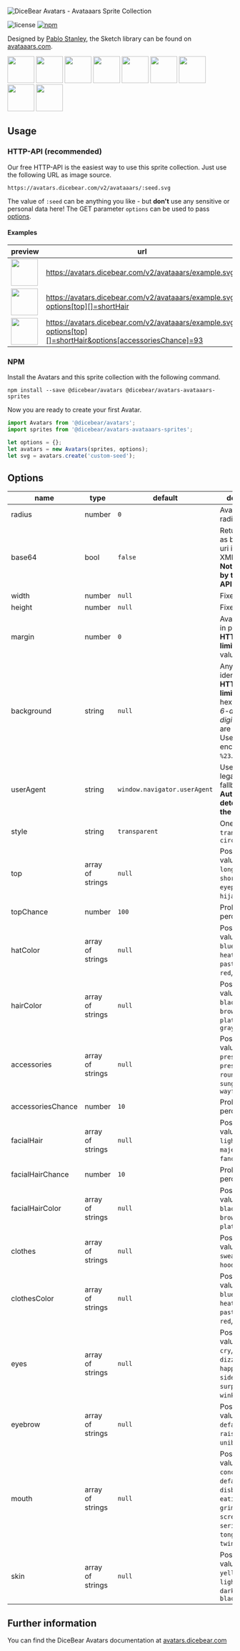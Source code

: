 ![DiceBear Avatars - Avataaars Sprite Collection](https://raw.githubusercontent.com/DiceBear/avatars/master/packages/avatars-avataaars-sprites/banner.svg?sanitize=true)

![license](https://img.shields.io/npm/l/@dicebear/avatars-avataaars-sprites.svg?style=flat-square)
[![npm](https://img.shields.io/npm/v/@dicebear/avatars-avataaars-sprites.svg?style=flat-square)](https://www.npmjs.com/package/@dicebear/avatars-avataaars-sprites)

Designed by [Pablo Stanley](https://twitter.com/pablostanley), the Sketch library can be found on
[avataaars.com](https://avataaars.com/).

<p>
    <img src="https://avatars.dicebear.com/v2/avataaars/1.svg" width="60" />
    <img src="https://avatars.dicebear.com/v2/avataaars/2.svg" width="60" />
    <img src="https://avatars.dicebear.com/v2/avataaars/3.svg" width="60" />
    <img src="https://avatars.dicebear.com/v2/avataaars/4.svg" width="60" />
    <img src="https://avatars.dicebear.com/v2/avataaars/5.svg" width="60" />
    <img src="https://avatars.dicebear.com/v2/avataaars/6.svg" width="60" />
    <img src="https://avatars.dicebear.com/v2/avataaars/7.svg" width="60" />
    <img src="https://avatars.dicebear.com/v2/avataaars/8.svg" width="60" />
    <img src="https://avatars.dicebear.com/v2/avataaars/9.svg" width="60" />
</p>

## Usage

### HTTP-API (recommended)

Our free HTTP-API is the easiest way to use this sprite collection. Just use the following URL as image source.

    https://avatars.dicebear.com/v2/avataaars/:seed.svg

The value of `:seed` can be anything you like - but **don't** use any sensitive or personal data here! The GET parameter
`options` can be used to pass [options](#options).

#### Examples

| preview                                                                                                                               | url                                                                                                          |
| ------------------------------------------------------------------------------------------------------------------------------------- | ------------------------------------------------------------------------------------------------------------ |
| <img src="https://avatars.dicebear.com/v2/avataaars/example.svg" width="60" />                                                        | https://avatars.dicebear.com/v2/avataaars/example.svg                                                        |
| <img src="https://avatars.dicebear.com/v2/avataaars/example.svg?options[top][]=shortHair" width="60" />                               | https://avatars.dicebear.com/v2/avataaars/example.svg?options[top][]=shortHair                               |
| <img src="https://avatars.dicebear.com/v2/avataaars/example.svg?options[top][]=shortHair&options[accessoriesChance]=93" width="60" /> | https://avatars.dicebear.com/v2/avataaars/example.svg?options[top][]=shortHair&options[accessoriesChance]=93 |

### NPM

Install the Avatars and this sprite collection with the following command.

    npm install --save @dicebear/avatars @dicebear/avatars-avataaars-sprites

Now you are ready to create your first Avatar.

```js
import Avatars from '@dicebear/avatars';
import sprites from '@dicebear/avatars-avataaars-sprites';

let options = {};
let avatars = new Avatars(sprites, options);
let svg = avatars.create('custom-seed');
```

## Options

| name              | type             | default                      | description                                                                                                                                       |
| ----------------- | ---------------- | ---------------------------- | ------------------------------------------------------------------------------------------------------------------------------------------------- |
| radius            | number           | `0`                          | Avatar border radius                                                                                                                              |
| base64            | bool             | `false`                      | Return avatar as base64 data uri instead of XML <br> **Not supported by the HTTP API**                                                            |
| width             | number           | `null`                       | Fixed width                                                                                                                                       |
| height            | number           | `null`                       | Fixed height                                                                                                                                      |
| margin            | number           | `0`                          | Avatar margin in percent<br> **HTTP-API limitation** Max value `25`                                                                               |
| background        | string           | `null`                       | Any valid color identifier<br> **HTTP-API limitation** Only hex _(3-digit, 6-digit and 8-digit)_ values are allowed. Use url encoded hash: `%23`. |
| userAgent         | string           | `window.navigator.userAgent` | User-Agent for legacy browser fallback<br> **Automatically detected by the HTTP API**                                                             |
| style             | string           | `transparent`                | One of: `transparent`, `circle`                                                                                                                   |
| top               | array of strings | `null`                       | Possible values: `longHair`, `shortHair`, `eyepatch`, `hat`, `hijab`, `turban`                                                                    |
| topChance         | number           | `100`                        | Probability in percent                                                                                                                            |
| hatColor          | array of strings | `null`                       | Possible values: `black`, `blue`, `gray`, `heather`, `pastel`, `pink`, `red`, `white`                                                             |
| hairColor         | array of strings | `null`                       | Possible values: `auburn`, `black`, `blonde`, `brown`, `pastel`, `platinum`, `red`, `gray`                                                        |
| accessories       | array of strings | `null`                       | Possible values: `kurt`, `prescription01`, `prescription02`, `round`, `sunglasses`, `wayfarers`                                                   |
| accessoriesChance | number           | `10`                         | Probability in percent                                                                                                                            |
| facialHair        | array of strings | `null`                       | Possible values: `medium`, `light`, `majestic`, `fancy`, `magnum`                                                                                 |
| facialHairChance  | number           | `10`                         | Probability in percent                                                                                                                            |
| facialHairColor   | array of strings | `null`                       | Possible values: `auburn`, `black`, `blonde`, `brown`, `platinum`, `red`                                                                          |
| clothes           | array of strings | `null`                       | Possible values: `blazer`, `sweater`, `shirt`, `hoodie`, `overall`                                                                                |
| clothesColor      | array of strings | `null`                       | Possible values: `black`, `blue`, `gray`, `heather`, `pastel`, `pink`, `red`, `white`                                                             |
| eyes              | array of strings | `null`                       | Possible values: `close`, `cry`, `default`, `dizzy`, `roll`, `happy`, `hearts`, `side`, `squint`, `surprised`, `wink`, `winkWacky`                |
| eyebrow           | array of strings | `null`                       | Possible values: `angry`, `default`, `flat`, `raised`, `sad`, `unibrow`, `up`                                                                     |
| mouth             | array of strings | `null`                       | Possible values: `concerned`, `default`, `disbelief`, `eating`, `grimace`, `sad`, `scream`, `serious`, `smile`, `tongue`, `twinkle`, `vomit`      |
| skin              | array of strings | `null`                       | Possible values: `tanned`, `yellow`, `pale`, `light`, `brown`, `darkBrown`, `black`                                                               |

## Further information

You can find the DiceBear Avatars documentation at [avatars.dicebear.com](https://avatars.dicebear.com)
